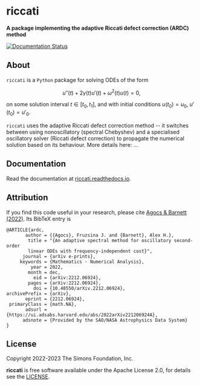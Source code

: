 # riccati

**A package implementing the adaptive Riccati defect correction (ARDC) method**


[![Documentation Status](https://readthedocs.org/projects/riccati/badge/?version=latest)](https://riccati.readthedocs.io/en/latest/?badge=latest)


## About

`riccati` is a `Python` package for solving ODEs of the form

$$ u''(t) + 2\gamma(t)u'(t) + \omega^2(t)u(t) = 0,$$

on some solution interval $t \in [t_0, t_1]$, and with initial conditions $u(t_0) = u_0$, $u'(t_0) = u'_0$.

`riccati` uses the adaptive Riccati defect correction method -- it switches
between using nonoscillatory (spectral Chebyshev) and a specialised oscillatory
solver (Riccati defect correction) to propagate the numerical solution based on
its behaviour. More details here: ...

## Documentation

Read the documentation at [riccati.readthedocs.io](http://riccati.readthedocs.io).

## Attribution

If you find this code useful in your research, please cite 
[Agocs & Barnett (2022)](https://arxiv.org/abs/2212.06924). Its BibTeX entry is

    @ARTICLE{ardc,
           author = {{Agocs}, Fruzsina J. and {Barnett}, Alex H.},
            title = "{An adaptive spectral method for oscillatory second-order
            linear ODEs with frequency-independent cost}",
          journal = {arXiv e-prints},
         keywords = {Mathematics - Numerical Analysis},
             year = 2022,
            month = dec,
              eid = {arXiv:2212.06924},
            pages = {arXiv:2212.06924},
              doi = {10.48550/arXiv.2212.06924},
    archivePrefix = {arXiv},
           eprint = {2212.06924},
     primaryClass = {math.NA},
           adsurl = {https://ui.adsabs.harvard.edu/abs/2022arXiv221206924A},
          adsnote = {Provided by the SAO/NASA Astrophysics Data System}
    }

## License 

Copyright 2022-2023 The Simons Foundation, Inc.

**riccati** is free software available under the Apache License 2.0, for
details see the [LICENSE](https://github.com/fruzsinaagocs/riccati/LICENSE).


